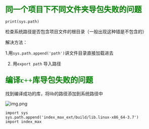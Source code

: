 ### <font face="微软雅黑" color=green size=5>同一个项目下不同文件夹导包失败的问题</font>

```print(sys.path) ```

检查系统路径是否包含项目文件的根目录（一般出现这种错是不包含的）

解决方法：

1.用`sys.path.append('path')`讲文件目录直接加载进去

2. 用`export path` 导入路径

### <font face="微软雅黑" color=green size=5>编译c++库导包失败的问题</font>

找到编译成功的库，将lib的路径添加到系统路径中

![img.png](img.png)
```
import sys
sys.path.append('index_max_ext/build/lib.linux-x86_64-3.7')
import index_max
```

